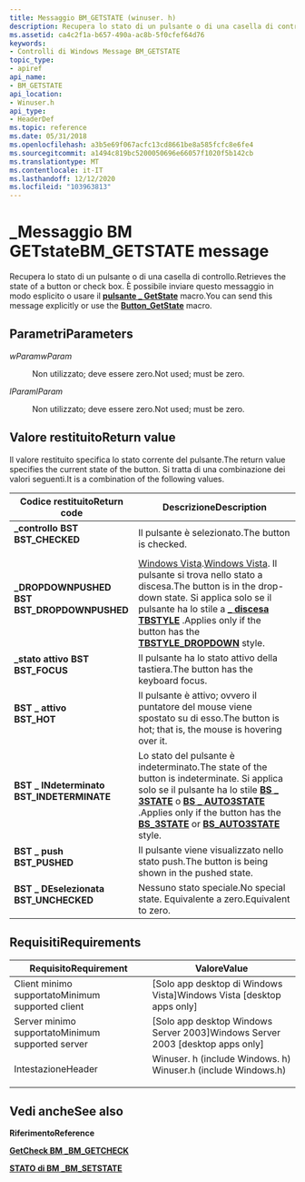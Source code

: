 ```yaml
---
title: Messaggio BM_GETSTATE (winuser. h)
description: Recupera lo stato di un pulsante o di una casella di controllo. È possibile inviare questo messaggio in modo esplicito o usare il pulsante \_ GetState macro.
ms.assetid: ca4c2f1a-b657-490a-ac8b-5f0cfef64d76
keywords:
- Controlli di Windows Message BM_GETSTATE
topic_type:
- apiref
api_name:
- BM_GETSTATE
api_location:
- Winuser.h
api_type:
- HeaderDef
ms.topic: reference
ms.date: 05/31/2018
ms.openlocfilehash: a3b5e69f067acfc13cd8661be8a585fcfc8e6fe4
ms.sourcegitcommit: a1494c819bc5200050696e66057f1020f5b142cb
ms.translationtype: MT
ms.contentlocale: it-IT
ms.lasthandoff: 12/12/2020
ms.locfileid: "103963813"
---
```

# <a name="bm_getstate-message"></a><span data-ttu-id="46a06-105">\_Messaggio BM GETstate</span><span class="sxs-lookup"><span data-stu-id="46a06-105">BM\_GETSTATE message</span></span>

<span data-ttu-id="46a06-106">Recupera lo stato di un pulsante o di una casella di controllo.</span><span class="sxs-lookup"><span data-stu-id="46a06-106">Retrieves the state of a button or check box.</span></span> <span data-ttu-id="46a06-107">È possibile inviare questo messaggio in modo esplicito o usare il [**pulsante \_ GetState**](/windows/desktop/api/Windowsx/nf-windowsx-button_getstate) macro.</span><span class="sxs-lookup"><span data-stu-id="46a06-107">You can send this message explicitly or use the [**Button\_GetState**](/windows/desktop/api/Windowsx/nf-windowsx-button_getstate) macro.</span></span>

## <a name="parameters"></a><span data-ttu-id="46a06-108">Parametri</span><span class="sxs-lookup"><span data-stu-id="46a06-108">Parameters</span></span>

<dl> <dt>

<span data-ttu-id="46a06-109">*wParam*</span><span class="sxs-lookup"><span data-stu-id="46a06-109">*wParam*</span></span> 
</dt> <dd>

<span data-ttu-id="46a06-110">Non utilizzato; deve essere zero.</span><span class="sxs-lookup"><span data-stu-id="46a06-110">Not used; must be zero.</span></span>

</dd> <dt>

<span data-ttu-id="46a06-111">*lParam*</span><span class="sxs-lookup"><span data-stu-id="46a06-111">*lParam*</span></span> 
</dt> <dd>

<span data-ttu-id="46a06-112">Non utilizzato; deve essere zero.</span><span class="sxs-lookup"><span data-stu-id="46a06-112">Not used; must be zero.</span></span>

</dd> </dl>

## <a name="return-value"></a><span data-ttu-id="46a06-113">Valore restituito</span><span class="sxs-lookup"><span data-stu-id="46a06-113">Return value</span></span>

<span data-ttu-id="46a06-114">Il valore restituito specifica lo stato corrente del pulsante.</span><span class="sxs-lookup"><span data-stu-id="46a06-114">The return value specifies the current state of the button.</span></span> <span data-ttu-id="46a06-115">Si tratta di una combinazione dei valori seguenti.</span><span class="sxs-lookup"><span data-stu-id="46a06-115">It is a combination of the following values.</span></span>



| <span data-ttu-id="46a06-116">Codice restituito</span><span class="sxs-lookup"><span data-stu-id="46a06-116">Return code</span></span>                                                                                        | <span data-ttu-id="46a06-117">Descrizione</span><span class="sxs-lookup"><span data-stu-id="46a06-117">Description</span></span>                                                                                                                                                                                                              |
|----------------------------------------------------------------------------------------------------|--------------------------------------------------------------------------------------------------------------------------------------------------------------------------------------------------------------------------|
| <dl> <span data-ttu-id="46a06-118"><dt>**\_controllo BST**</dt></span><span class="sxs-lookup"><span data-stu-id="46a06-118"><dt>**BST\_CHECKED**</dt></span></span> </dl>        | <span data-ttu-id="46a06-119">Il pulsante è selezionato.</span><span class="sxs-lookup"><span data-stu-id="46a06-119">The button is checked.</span></span><br/>                                                                                                                                                                                        |
| <dl> <span data-ttu-id="46a06-120"><dt>**\_DROPDOWNPUSHED BST**</dt></span><span class="sxs-lookup"><span data-stu-id="46a06-120"><dt>**BST\_DROPDOWNPUSHED**</dt></span></span> </dl> | <span data-ttu-id="46a06-121">[Windows Vista](common-control-versions.md).</span><span class="sxs-lookup"><span data-stu-id="46a06-121">[Windows Vista](common-control-versions.md).</span></span> <span data-ttu-id="46a06-122">Il pulsante si trova nello stato a discesa.</span><span class="sxs-lookup"><span data-stu-id="46a06-122">The button is in the drop-down state.</span></span> <span data-ttu-id="46a06-123">Si applica solo se il pulsante ha lo stile a [**\_ discesa TBSTYLE**](toolbar-control-and-button-styles.md) .</span><span class="sxs-lookup"><span data-stu-id="46a06-123">Applies only if the button has the [**TBSTYLE\_DROPDOWN**](toolbar-control-and-button-styles.md) style.</span></span><br/> |
| <dl> <span data-ttu-id="46a06-124"><dt>**\_stato attivo BST**</dt></span><span class="sxs-lookup"><span data-stu-id="46a06-124"><dt>**BST\_FOCUS**</dt></span></span> </dl>          | <span data-ttu-id="46a06-125">Il pulsante ha lo stato attivo della tastiera.</span><span class="sxs-lookup"><span data-stu-id="46a06-125">The button has the keyboard focus.</span></span><br/>                                                                                                                                                                            |
| <dl> <span data-ttu-id="46a06-126"><dt>**BST \_ attivo**</dt></span><span class="sxs-lookup"><span data-stu-id="46a06-126"><dt>**BST\_HOT**</dt></span></span> </dl>            | <span data-ttu-id="46a06-127">Il pulsante è attivo; ovvero il puntatore del mouse viene spostato su di esso.</span><span class="sxs-lookup"><span data-stu-id="46a06-127">The button is hot; that is, the mouse is hovering over it.</span></span><br/>                                                                                                                                                    |
| <dl> <span data-ttu-id="46a06-128"><dt>**BST \_ INdeterminato**</dt></span><span class="sxs-lookup"><span data-stu-id="46a06-128"><dt>**BST\_INDETERMINATE**</dt></span></span> </dl>  | <span data-ttu-id="46a06-129">Lo stato del pulsante è indeterminato.</span><span class="sxs-lookup"><span data-stu-id="46a06-129">The state of the button is indeterminate.</span></span> <span data-ttu-id="46a06-130">Si applica solo se il pulsante ha lo stile [**BS \_ 3STATE**](button-styles.md) o [**BS \_ AUTO3STATE**](button-styles.md) .</span><span class="sxs-lookup"><span data-stu-id="46a06-130">Applies only if the button has the [**BS\_3STATE**](button-styles.md) or [**BS\_AUTO3STATE**](button-styles.md) style.</span></span><br/>                    |
| <dl> <span data-ttu-id="46a06-131"><dt>**BST \_ push**</dt></span><span class="sxs-lookup"><span data-stu-id="46a06-131"><dt>**BST\_PUSHED**</dt></span></span> </dl>         | <span data-ttu-id="46a06-132">Il pulsante viene visualizzato nello stato push.</span><span class="sxs-lookup"><span data-stu-id="46a06-132">The button is being shown in the pushed state.</span></span><br/>                                                                                                                                                                |
| <dl> <span data-ttu-id="46a06-133"><dt>**BST \_ DEselezionata**</dt></span><span class="sxs-lookup"><span data-stu-id="46a06-133"><dt>**BST\_UNCHECKED**</dt></span></span> </dl>      | <span data-ttu-id="46a06-134">Nessuno stato speciale.</span><span class="sxs-lookup"><span data-stu-id="46a06-134">No special state.</span></span> <span data-ttu-id="46a06-135">Equivalente a zero.</span><span class="sxs-lookup"><span data-stu-id="46a06-135">Equivalent to zero.</span></span><br/>                                                                                                                                                                         |



 

## <a name="requirements"></a><span data-ttu-id="46a06-136">Requisiti</span><span class="sxs-lookup"><span data-stu-id="46a06-136">Requirements</span></span>



| <span data-ttu-id="46a06-137">Requisito</span><span class="sxs-lookup"><span data-stu-id="46a06-137">Requirement</span></span> | <span data-ttu-id="46a06-138">Valore</span><span class="sxs-lookup"><span data-stu-id="46a06-138">Value</span></span> |
|-------------------------------------|----------------------------------------------------------------------------------------------------------|
| <span data-ttu-id="46a06-139">Client minimo supportato</span><span class="sxs-lookup"><span data-stu-id="46a06-139">Minimum supported client</span></span><br/> | <span data-ttu-id="46a06-140">\[Solo app desktop di Windows Vista\]</span><span class="sxs-lookup"><span data-stu-id="46a06-140">Windows Vista \[desktop apps only\]</span></span><br/>                                                           |
| <span data-ttu-id="46a06-141">Server minimo supportato</span><span class="sxs-lookup"><span data-stu-id="46a06-141">Minimum supported server</span></span><br/> | <span data-ttu-id="46a06-142">\[Solo app desktop Windows Server 2003\]</span><span class="sxs-lookup"><span data-stu-id="46a06-142">Windows Server 2003 \[desktop apps only\]</span></span><br/>                                                     |
| <span data-ttu-id="46a06-143">Intestazione</span><span class="sxs-lookup"><span data-stu-id="46a06-143">Header</span></span><br/>                   | <dl> <span data-ttu-id="46a06-144"><dt>Winuser. h (include Windows. h)</dt></span><span class="sxs-lookup"><span data-stu-id="46a06-144"><dt>Winuser.h (include Windows.h)</dt></span></span> </dl> |



## <a name="see-also"></a><span data-ttu-id="46a06-145">Vedi anche</span><span class="sxs-lookup"><span data-stu-id="46a06-145">See also</span></span>

<dl> <dt>

<span data-ttu-id="46a06-146">**Riferimento**</span><span class="sxs-lookup"><span data-stu-id="46a06-146">**Reference**</span></span>
</dt> <dt>

[<span data-ttu-id="46a06-147">**GetCheck BM \_**</span><span class="sxs-lookup"><span data-stu-id="46a06-147">**BM\_GETCHECK**</span></span>](bm-getcheck.md)
</dt> <dt>

[<span data-ttu-id="46a06-148">**STATO di BM \_**</span><span class="sxs-lookup"><span data-stu-id="46a06-148">**BM\_SETSTATE**</span></span>](bm-setstate.md)
</dt> </dl>

 

 





